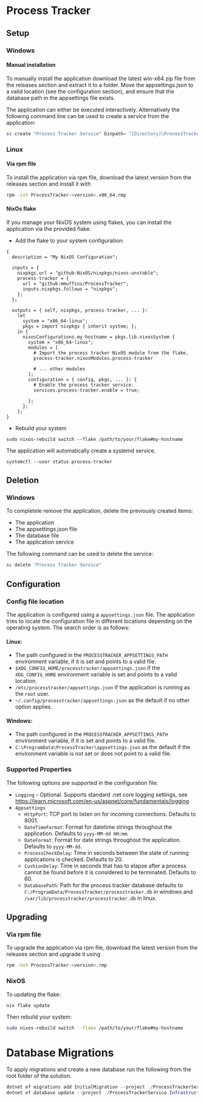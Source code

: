# Process Tracker
## Setup
### Windows
#### Manual installation
To manually install the application download the latest win-x64 zip file from the releases section and extract it to a folder. Move the appsettings.json to a valid location (see the configuration section), and ensure that the database path in the appsettings file exists.

The application can either be executed interactively. Alternatively the following command line can be used to create a service from the application:
```powershell
sc create "Process Tracker Service" binpath= "[Directory]\ProcessTrackerService.exe" start= auto
```
### Linux
#### Via rpm file
To install the application via rpm file, download the latest version from the releases section and install it with
```bash
rpm -ivh ProcessTracker-<version>.x86_64.rmp
```
#### NixOs flake
If you manage your NixOS system using flakes, you can install the application via the provided flake:
- Add the flake to your system configuration:
```
{
  description = "My NixOS Configuration";

  inputs = {
    nixpkgs.url = "github:NixOS/nixpkgs/nixos-unstable";
    process-tracker = {
      url = "github:mmuffins/ProcessTracker";
      inputs.nixpkgs.follows = "nixpkgs";
    };
  };

  outputs = { self, nixpkgs, process-tracker, ... }:
    let
      system = "x86_64-linux";
      pkgs = import nixpkgs { inherit system; };
    in {
      nixosConfigurations.my-hostname = pkgs.lib.nixosSystem {
        system = "x86_64-linux";
        modules = [
          # Import the process tracker NixOS module from the flake.
          process-tracker.nixosModules.process-tracker

          # ... other modules
        ];
        configuration = { config, pkgs, ... }: {
          # Enable the process tracker service.
          services.process-tracker.enable = true;

        };
      };
    };
}
```
- Rebuild your system
```
sudo nixos-rebuild switch --flake /path/to/your/flake#my-hostname
```
The application will automatically create a systemd service.
```
systemctl --user status process-tracker
```

## Deletion
### Windows
To completele remove the application, delete the previously created items:
- The application
- The appsettings.json file
- The database file
- The application service

The following command can be used to delete the service:
```powershell
sc delete "Process Tracker Service"
```

## Configuration
### Config file location
The application is configured using a `appsettings.json` file. The application tries to locate the configuration file in different locations depending on the operating system. The search order is as follows:

#### Linux:
- The path configured in the `PROCESSTRACKER_APPSETTINGS_PATH` environment variable, if it is set and points to a valid file.
- `$XDG_CONFIG_HOME/processtracker/appsettings.json` if the `XDG_CONFIG_HOME` environment variable is set and points to a valid location.
- `/etc/processtracker/appsettings.json` if the application is running as the `root` user.
- `~/.config/processtracker/appsettings.json` as the default if no other option applies.

#### Windows:
- The path configured in the `PROCESSTRACKER_APPSETTINGS_PATH` environment variable, if it is set and points to a valid file.
- `C:\ProgramData\ProcessTracker\appsettings.json` as the default if the environment variable is not set or does not point to a valid file.


### Supported Properties
The following options are supported in the configuration file:
- `Logging` - Optional. Supports standard .net core logging settings, see https://learn.microsoft.com/en-us/aspnet/core/fundamentals/logging
- `Appsettings`
  - `HttpPort`: TCP port to listen on for incoming connections. Defaults to 8001.
  - `DateTimeFormat`: Format for datetime strings throughout the application. Defaults to `yyyy-MM-dd HH:mm`.
  - `DateFormat`: Format for date strings throughout the application. Defaults to `yyyy-MM-dd`.
  - `ProcessCheckDelay`: Time in seconds between the state of running applications is checked. Defaults to 20.
  - `CushionDelay`: Time in seconds that has to elapse after a process cannot be found before it is considered to be terminated.  Defaults to 60.
  - `DatabasePath`: Path for the process tracker database defaults to `C:/ProgramData/ProcessTracker/processtracker.db` in windows and `/var/lib/processtracker/processtracker.db` in linux.

## Upgrading
### Via rpm file
To upgrade the application via rpm file, download the latest version from the releases section and upgrade it using
```bash
rpm -Uvh ProcessTracker-<version>.rmp
```

### NixOS
To updating the flake:
``` bash
nix flake update
```
Then rebuild your system:
```bash
sudo nixos-rebuild switch --flake /path/to/your/flake#my-hostname
```

# Database Migrations
To apply migrations and create a new database run the following from the root folder of the solution.
```powershell
dotnet ef migrations add InitialMigration --project ./ProcessTrackerService.Infrastructure --startup-project ./ProcessTrackerService
dotnet ef database update --project ./ProcessTrackerService.Infrastructure --startup-project ./ProcessTrackerService
```
